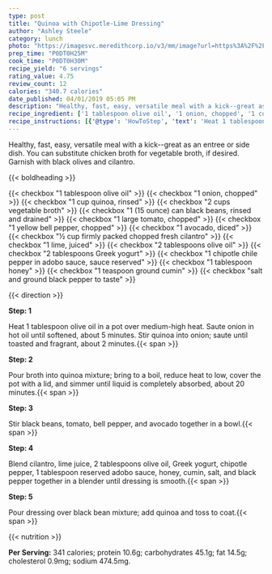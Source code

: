 ```yaml
---
type: post
title: "Quinoa with Chipotle-Lime Dressing"
author: "Ashley Steele"
category: lunch
photo: "https://imagesvc.meredithcorp.io/v3/mm/image?url=https%3A%2F%2Fimages.media-allrecipes.com%2Fuserphotos%2F5874397.jpg"
prep_time: "P0DT0H25M"
cook_time: "P0DT0H30M"
recipe_yield: "6 servings"
rating_value: 4.75
review_count: 12
calories: "340.7 calories"
date_published: 04/01/2019 05:05 PM
description: "Healthy, fast, easy, versatile meal with a kick--great as an entree or side dish. You can substitute chicken broth for vegetable broth, if desired. Garnish with black olives and cilantro."
recipe_ingredient: ['1 tablespoon olive oil', '1 onion, chopped', '1 cup quinoa, rinsed', '2 cups vegetable broth', '1 (15 ounce) can black beans, rinsed and drained', '1 large tomato, chopped', '1 yellow bell pepper, chopped', '1 avocado, diced', '½ cup firmly packed chopped fresh cilantro', '1 lime, juiced', '2 tablespoons olive oil', '2 tablespoons Greek yogurt', '1 chipotle chile pepper in adobo sauce, sauce reserved', '1 tablespoon honey', '1 teaspoon ground cumin', 'salt and ground black pepper to taste']
recipe_instructions: [{'@type': 'HowToStep', 'text': 'Heat 1 tablespoon olive oil in a pot over medium-high heat. Saute onion in hot oil until softened, about 5 minutes. Stir quinoa into onion; saute until toasted and fragrant, about 2 minutes.\n'}, {'@type': 'HowToStep', 'text': 'Pour broth into quinoa mixture; bring to a boil, reduce heat to low, cover the pot with a lid, and simmer until liquid is completely absorbed, about 20 minutes.\n'}, {'@type': 'HowToStep', 'text': 'Stir black beans, tomato, bell pepper, and avocado together in a bowl.\n'}, {'@type': 'HowToStep', 'text': 'Blend cilantro, lime juice, 2 tablespoons olive oil, Greek yogurt, chipotle pepper, 1 tablespoon reserved adobo sauce, honey, cumin, salt, and black pepper together in a blender until dressing is smooth.\n'}, {'@type': 'HowToStep', 'text': 'Pour dressing over black bean mixture; add quinoa and toss to coat.\n'}]
---
```


Healthy, fast, easy, versatile meal with a kick--great as an entree or side dish. You can substitute chicken broth for vegetable broth, if desired. Garnish with black olives and cilantro. 

{{< boldheading >}}

{{< checkbox "1 tablespoon olive oil" >}}
{{< checkbox "1  onion, chopped" >}}
{{< checkbox "1 cup quinoa, rinsed" >}}
{{< checkbox "2 cups vegetable broth" >}}
{{< checkbox "1 (15 ounce) can black beans, rinsed and drained" >}}
{{< checkbox "1 large tomato, chopped" >}}
{{< checkbox "1  yellow bell pepper, chopped" >}}
{{< checkbox "1  avocado, diced" >}}
{{< checkbox "½ cup firmly packed chopped fresh cilantro" >}}
{{< checkbox "1  lime, juiced" >}}
{{< checkbox "2 tablespoons olive oil" >}}
{{< checkbox "2 tablespoons Greek yogurt" >}}
{{< checkbox "1  chipotle chile pepper in adobo sauce, sauce reserved" >}}
{{< checkbox "1 tablespoon honey" >}}
{{< checkbox "1 teaspoon ground cumin" >}}
{{< checkbox "salt and ground black pepper to taste" >}}


{{< direction >}}

**Step: 1**

Heat 1 tablespoon olive oil in a pot over medium-high heat. Saute onion in hot oil until softened, about 5 minutes. Stir quinoa into onion; saute until toasted and fragrant, about 2 minutes.{{< span >}}

**Step: 2**

Pour broth into quinoa mixture; bring to a boil, reduce heat to low, cover the pot with a lid, and simmer until liquid is completely absorbed, about 20 minutes.{{< span >}}

**Step: 3**

Stir black beans, tomato, bell pepper, and avocado together in a bowl.{{< span >}}

**Step: 4**

Blend cilantro, lime juice, 2 tablespoons olive oil, Greek yogurt, chipotle pepper, 1 tablespoon reserved adobo sauce, honey, cumin, salt, and black pepper together in a blender until dressing is smooth.{{< span >}}

**Step: 5**

Pour dressing over black bean mixture; add quinoa and toss to coat.{{< span >}}

{{< nutrition >}}

**Per Serving:** 341 calories; protein 10.6g; carbohydrates 45.1g; fat 14.5g; cholesterol 0.9mg; sodium 474.5mg.
